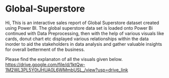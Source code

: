 # Global-Superstore

Hi,
This is an interactive sales report of Global Superstore dataset created using Power BI. The global superstore data set is loaded onto Power Bi continued with Data Preprocessing, then with the help of various visuals like cards, donut chart etc displayed various relationships within the data inorder to aid the stakeholders in data analysis and gather valuable insights for overall betterment of the business.

Please find the explanaton of all the visuals given below.
https://drive.google.com/file/d/1ktQw-1M2WL3PL5Y0tJHUA0L6WMmbUSL_/view?usp=drive_link
